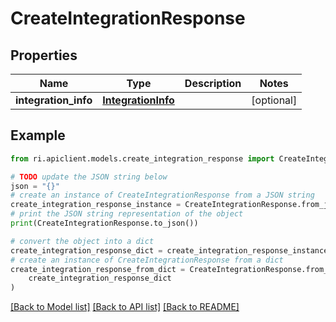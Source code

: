 # CreateIntegrationResponse


## Properties

Name | Type | Description | Notes
------------ | ------------- | ------------- | -------------
**integration_info** | [**IntegrationInfo**](IntegrationInfo.md) |  | [optional] 

## Example

```python
from ri.apiclient.models.create_integration_response import CreateIntegrationResponse

# TODO update the JSON string below
json = "{}"
# create an instance of CreateIntegrationResponse from a JSON string
create_integration_response_instance = CreateIntegrationResponse.from_json(json)
# print the JSON string representation of the object
print(CreateIntegrationResponse.to_json())

# convert the object into a dict
create_integration_response_dict = create_integration_response_instance.to_dict()
# create an instance of CreateIntegrationResponse from a dict
create_integration_response_from_dict = CreateIntegrationResponse.from_dict(
    create_integration_response_dict
)
```
[[Back to Model list]](../README.md#documentation-for-models) [[Back to API list]](../README.md#documentation-for-api-endpoints) [[Back to README]](../README.md)

